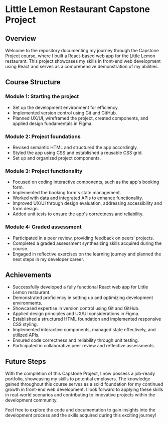 # Little Lemon Restaurant Capstone Project

## Overview

Welcome to the repository documenting my journey through the Capstone Project course, where I built a React-based web app for the Little Lemon restaurant. This project showcases my skills in front-end web development using React and serves as a comprehensive demonstration of my abilities.

## Course Structure

### Module 1: Starting the project

- Set up the development environment for efficiency.
- Implemented version control using Git and GitHub.
- Planned UX/UI, wireframed the project, created components, and applied design fundamentals in Figma.

### Module 2: Project foundations

- Revised semantic HTML and structured the app accordingly.
- Styled the app using CSS and established a reusable CSS grid.
- Set up and organized project components.

### Module 3: Project functionality

- Focused on coding interactive components, such as the app's booking form.
- Implemented the booking form's state management.
- Worked with data and integrated APIs to enhance functionality.
- Improved UX/UI through design evaluation, addressing accessibility and form design.
- Added unit tests to ensure the app's correctness and reliability.

### Module 4: Graded assessment

- Participated in a peer review, providing feedback on peers' projects.
- Completed a graded assessment synthesizing skills acquired during the course.
- Engaged in reflective exercises on the learning journey and planned the next steps in my developer career.

## Achievements

- Successfully developed a fully functional React web app for Little Lemon restaurant.
- Demonstrated proficiency in setting up and optimizing development environments.
- Showcased expertise in version control using Git and GitHub.
- Applied design principles and UX/UI considerations in Figma.
- Established a structured HTML foundation and implemented responsive CSS styling.
- Implemented interactive components, managed state effectively, and utilized APIs.
- Ensured code correctness and reliability through unit testing.
- Participated in collaborative peer review and reflective assessments.

## Future Steps

With the completion of this Capstone Project, I now possess a job-ready portfolio, showcasing my skills to potential employers. The knowledge gained throughout this course serves as a solid foundation for my continued growth in front-end web development. I look forward to applying these skills in real-world scenarios and contributing to innovative projects within the development community.

Feel free to explore the code and documentation to gain insights into the development process and the skills acquired during this exciting journey!
